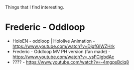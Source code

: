 Things that I find interesting.

# Frederic - Oddloop

- HoloEN - oddloop | Hololive Animation - https://www.youtube.com/watch?v=DigfGlWZHrk
- Frederic - Oddloop MV PH version (fan made) - https://www.youtube.com/watch?v=_ysFCigbdAc
- ???? - https://www.youtube.com/watch?v=-4mgpsBclq8
